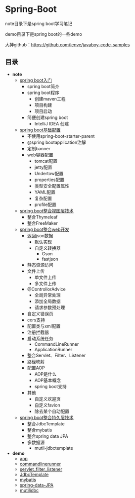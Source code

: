 # Spring-Boot

note目录下是spring boot学习笔记

demo目录下是spring boot的一些demo

大神github：https://github.com/lenve/javaboy-code-samples

## 目录
- **note**
    - [spring boot入门](./note/spring_boot入门/spring_boot入门.md)
        - spring boot简介
        - spring boot程序
            - 创建maven工程
            - 项目构建
            - 项目启动
        - 简便创建spring boot
            - IntelliJ IDEA 创建
    - [spring boot基础配置](./note/spring_boot基础配置/spring_boot基础配置.md)
        - 不使用spring-boot-starter-parent
        - @spring bootapplication注解
        - 定制banner
        - web容器配置
            - tomcat配置
            - jetty配置
            - Undertow配置
            - properties配置
            - 类型安全配置属性
            - YAML配置
            - 复杂配置
            - profile配置
    - [spring boot整合视图层技术](./note/spring_boot整合视图层技术/spring_boot整合视图层技术.md)
        - 整合Thymeleaf
        - 整合FreeMaker
    - [spring boot整合web开发](./note/spring_boot整合web开发/spring_boot整合web开发.md)
        - 返回json数据
            - 默认实现
            - 自定义转换器
                - Gson
                - fastjson
        - 静态资源访问
        - 文件上传
            - 单文件上传
            - 多文件上传
        - @ControllorAdvice
            - 全局异常处理
            - 添加全局数据
            - 请求参数预处理
        - 自定义错误页
        - cors支持
        - 配置类与xml配置
        - 注册拦截器
        - 启动系统任务
            - CommandLineRunner
            - ApplicationRunner
        - 整合Servlet、Filter、Listener
        - 路径映射
        - 配置AOP
            - AOP是什么
            - AOP基本概念
            - spring boot支持
        - 其他
            - 自定义欢迎页
            - 自定义favion
            - 除去某个自动配置
    - [spring boot整合持久层技术](./note/spring_boot整合持久层技术/spring_boot整合持久层技术.md)
        - 整合JdbcTemplate
        - 整合mybatis
        - 整合spring data JPA
        - 多数据源
            - mutil-jdbctemplate
- **demo**
    - [aop](./demo/aop)
    - [commandlinerunner](./demo/commandlinerunner)
    - [servlet_filter_listener](./demo/servlet_filter_listener)
    - [JdbcTemplate](./demo/JdbcTemplate)
    - [mybatis](./demo/mybatis)
    - [spring-data-JPA](./demo/spring-data-JPA)
    - [mutiljdbc](./demo/jdbctemplates)
